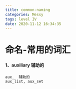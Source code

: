 ```yaml
---
title: common-naming
categories: Messy
tags: level IV
date: 2020-11-12 16:34:35
---
```


# 命名-常用的词汇

#### 1、auxiliary 辅助的

```
aux_  辅助的
aux_list, aux_set
```

